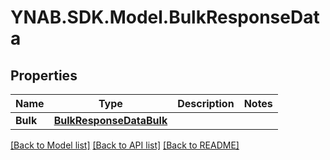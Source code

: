 # YNAB.SDK.Model.BulkResponseData

## Properties

Name | Type | Description | Notes
------------ | ------------- | ------------- | -------------
**Bulk** | [**BulkResponseDataBulk**](BulkResponseDataBulk.md) |  | 

[[Back to Model list]](../README.md#documentation-for-models) [[Back to API list]](../README.md#documentation-for-api-endpoints) [[Back to README]](../README.md)


